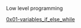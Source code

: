 Low level programming

[0x01-variables_if_else_while](ALX-LOW_LEVEL_PROGRAMMING/0x01-variables_if_else_while)